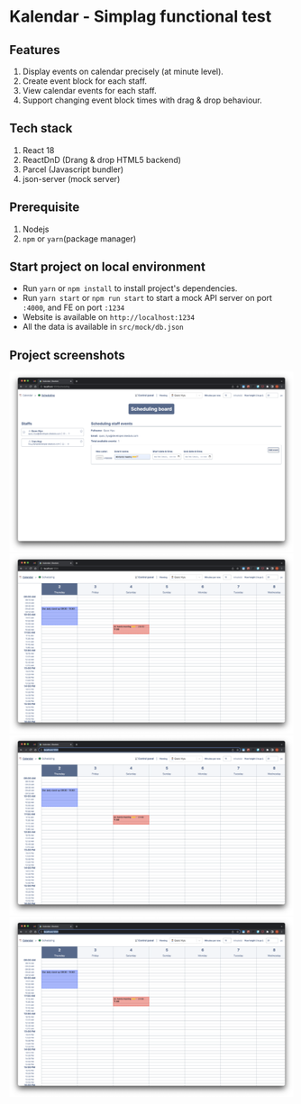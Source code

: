 # Kalendar - Simplag functional test

## Features
1. Display events on calendar precisely (at minute level).
2. Create event block for each staff.
3. View calendar events for each staff.
4. Support changing event block times with drag & drop behaviour.

## Tech stack
1. React 18
2. ReactDnD (Drang & drop HTML5 backend)
3. Parcel (Javascript bundler)
4. json-server (mock server)

## Prerequisite
1. Nodejs
2. `npm` or `yarn`(package manager)

## Start project on local environment
- Run `yarn` or `npm install` to install project's dependencies.
- Run `yarn start` or `npm run start` to start a mock API server on port `:4000`, and FE on port `:1234`
- Website is available on `http://localhost:1234`
- All the data is available in `src/mock/db.json`

## Project screenshots
![Create event block for staff](public/images/creat-event-block.png)
![Calendar view](public/images/calendar-view.png)
![Calendar view - Dragging, drop](public/images/calendar-view-dnd-result.png)
![Calendar view - Dropped, event's date & time is up to date](public/images/calendar-view-dnd-result.png)